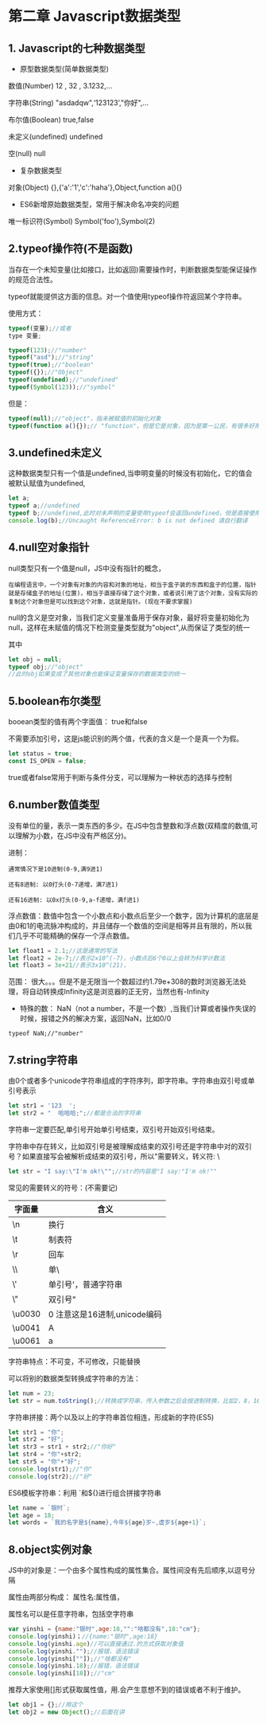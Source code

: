 # 第二章 Javascript数据类型

## 1. Javascript的七种数据类型

* 原型数据类型(简单数据类型)

数值(Number)		12 , 32 , 3.1232,...

字符串(String)		"asdadqw",‘123123’,"你好",...

布尔值(Boolean)		true,false

未定义(undefined)	undefined

空(null)				null

* 复杂数据类型

对象(Object)			{},{'a':'1','c':'haha'},Object,function a(){}

* ES6新增原始数据类型，常用于解决命名冲突的问题

唯一标识符(Symbol)	Symbol('foo'),Symbol(2)

## 2.typeof操作符(不是函数)

当存在一个未知变量(比如接口，比如返回)需要操作时，判断数据类型能保证操作的规范合法性。

typeof就能提供这方面的信息。对一个值使用typeof操作符返回某个字符串。

使用方式：

```js
typeof(变量);//或者
type 变量;

typeof(123);//"number"
typeof("asd");//"string"
typeof(true);//"boolean"
typeof({});//"Object"
typeof(undefined);//"undefined"
typeof(Symbol(123));//"symbol"
```

但是：

```js
typeof(null);//"object"，指未被赋值的初始化对象
typeof(function a(){});// "function"，但是它是对象，因为是第一公民，有很多好用的操作：偏函数，柯里化，递归。。。
```

## 3.undefined未定义

这种数据类型只有一个值是undefined,当申明变量的时候没有初始化，它的值会被默认赋值为undefined,

```js
let a;
typeof a;//undefined
typeof b;//undefined,此时对未声明的变量使用typeof会返回undefined，但是直接使用会报错
console.log(b);//Uncaught ReferenceError: b is not defined 请自行翻译
```

## 4.null空对象指针

null类型只有一个值是null，JS中没有指针的概念，

	在编程语言中，一个对象有对象的内容和对象的地址，相当于盒子装的东西和盒子的位置，指针就是存储盒子的地址(位置)，相当于直接存储了这个对象，或者说引用了这个对象，没有实际的复制这个对象但是可以找到这个对象，这就是指针。(现在不要求掌握)

null的含义是空对象，当我们定义变量准备用于保存对象，最好将变量初始化为null，这样在未赋值的情况下检测变量类型就为"object",从而保证了类型的统一

其中

```js
let obj = null;
typeof obj;//"object"
//此时obj如果变成了其他对象也能保证变量保存的数据类型的统一
```

## 5.boolean布尔类型

booean类型的值有两个字面值： true和false

不需要添加引号，这是js能识别的两个值，代表的含义是一个是真一个为假。

```js
let status = true;
const IS_OPEN = false;
```

true或者false常用于判断与条件分支，可以理解为一种状态的选择与控制

## 6.number数值类型

没有单位的量，表示一类东西的多少。在JS中包含整数和浮点数(双精度的数值,可以理解为小数，在JS中没有严格区分)。

进制：

	通常情况下是10进制(0-9,满9进1)
	
	还有8进制: 以0打头(0-7递增，满7进1)
	
	还有16进制: 以0x打头(0-9,a-f递增，满f进1)

浮点数值：数值中包含一个小数点和小数点后至少一个数字，因为计算机的底层是由0和1的电流脉冲构成的，并且储存一个数值的空间是相等并且有限的，所以我们几乎不可能精确的保存一个浮点数值。

```js
let float1 = 2.1;//这是通常的写法
let	float2 = 2e-7;//表示2x10^(-7)，小数点后6个0以上会转为科学计数法
let float3 = 3e+21//表示3x10^(21)，
```

范围： 很大。。。但是不是无限当一个数超过约1.79e+308的数时浏览器无法处理，将自动转换成Infinity这是浏览器的正无穷，当然也有-Infinity

* 特殊的数： NaN（not a number，不是一个数）,当我们计算或者操作失误的时候，报错之外的解决方案，返回NaN，比如0/0

```JS
typeof NaN;//"number"
```

## 7.string字符串

由0个或者多个unicode字符串组成的字符序列，即字符串。字符串由双引号或单引号表示

```js
let str1 = '123  ';
let str2 = "  哈哈哈;";//都是合法的字符串
```

字符串一定要匹配,单引号开始单引号结束，双引号开始双引号结束。

字符串中存在转义，比如双引号是被理解成结束的双引号还是字符串中对的双引号？如果直接写会被解析成结束的双引号，所以"需要转义，转义符: \

```js
let str = "I say:\"I'm ok!\"";//str的内容是"I say:"I'm ok!""
```

常见的需要转义的符号：(不需要记)

| 字面量 | 含义                         |
| ------ | ---------------------------- |
| \n     | 换行                         |
| \t     | 制表符                       |
| \\r    | 回车                         |
| \\\    | 单\                          |
| \\'    | 单引号'，普通字符串          |
| \\"    | 双引号"                      |
| \u0030 | 0 注意这是16进制,unicode编码 |
| \u0041 | A                            |
| \u0061 | a                            |

字符串特点：不可变，不可修改，只能替换

可以将别的数据类型转换成字符串的方法：

```js
let num = 23;
let str = num.toString();//转换成字符串，传入参数之后会按进制转换，比如2，8，16
```

字符串拼接：两个以及以上的字符串首位相连，形成新的字符(ES5)

```js
let str1 = "你";
let str2 = "好";
let str3 = str1 + str2;//"你好"
let str4 = "你"+str2;
let str5 = "你"+"好";
console.log(str1);//"你"
console.log(str2);//"好"
```

ES6模板字符串：利用 `和${}进行组合拼接字符串

```js
let name = `银时`;
let age = 18;
let words = `我的名字是${name},今年${age}岁~,虚岁${age+1}`;
```

## 8.object实例对象

JS中的对象是：一个由多个属性构成的属性集合。属性间没有先后顺序,以逗号分隔

属性由两部分构成： 属性名:属性值，

属性名可以是任意字符串，包括空字符串

```js
var yinshi = {name:"银时",age:18,"":"啥都没有",18:"cm"};
console.log(yinshi)；//{name:"银时",age:18}
console.log(yinshi.age)//可以直接通过.的方式获取对象值
console.log(yinshi."");//报错，语法错误
console.log(yinshi[""]);//"啥都没有"
console.log(yinshi.18);//报错，语法错误
console.log(yinshi[18]);//"cm"
```

推荐大家使用[]形式获取属性值，用.会产生意想不到的错误或者不利于维护。



```js
let obj1 = {};//用这个
let obj2 = new Object();//后面在讲
```

